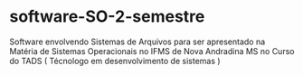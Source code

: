 # software-SO-2-semestre
Software envolvendo Sistemas de Arquivos para ser apresentado na Matéria de Sistemas Operacionais no IFMS de Nova Andradina MS no Curso do TADS ( Técnologo em desenvolvimento de sistemas )
